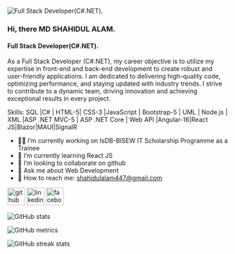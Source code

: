 ![Full Stack Developer(C#.NET).](https://media.licdn.com/dms/image/D5616AQE5d-AcPQwerQ/profile-displaybackgroundimage-shrink_350_1400/0/1691865693682?e=1697068800&v=beta&t=s43imr-0ZvT73CYdIYaaPWvSMlWpeMwJ491jf26vwLQ)


### Hi, there  MD SHAHIDUL ALAM.
#### Full Stack Developer(C#.NET).

As a Full Stack Developer (C#.NET), my career objective is to utilize my expertise in front-end and back-end development to create robust and user-friendly applications. I am dedicated to delivering high-quality code, optimizing performance, and staying updated with industry trends. I strive to contribute to a dynamic team, driving innovation and achieving exceptional results in every project.

Skills: SQL |C# | HTML-5| CSS-3 |JavaScript | Bootstrap-5 | UML | Node.js | XML |ASP .NET MVC-5 | ASP .NET Core | Web API |Angular-16|React JS|Blazor|MAUI|SignalR

- 👨‍💻 I’m currently working on IsDB-BISEW IT Scholarship Programme as a Trainee 
- 📘 I’m currently learning React JS 
- 👯 I’m looking to collaborate on github 
- 💬 Ask me about Web Development 
- 📧 How to reach me: shahidulalam447@gmail.com 


[<img src='https://cdn.jsdelivr.net/npm/simple-icons@3.0.1/icons/github.svg' alt='github' height='40'>](https://github.com/shahidulalam447)  [<img src='https://cdn.jsdelivr.net/npm/simple-icons@3.0.1/icons/linkedin.svg' alt='linkedin' height='40'>](https://www.linkedin.com/in/shahidulalam447/)  [<img src='https://cdn.jsdelivr.net/npm/simple-icons@3.0.1/icons/facebook.svg' alt='facebook' height='40'>](https://www.facebook.com/shahidulalam447)  

![GitHub stats](https://github-readme-stats.vercel.app/api?username=shahidulalam447&show_icons=true)  

![GitHub metrics](https://metrics.lecoq.io/shahidulalam447)  

![GitHub streak stats](https://streak-stats.demolab.com/?user=shahidulalam447)  

